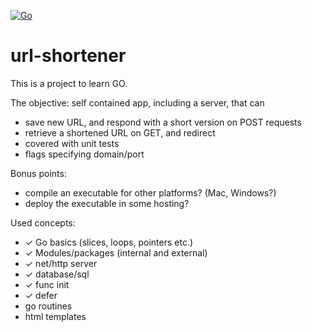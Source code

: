 [![Go](https://github.com/greg-learns-go/url-shortener/actions/workflows/go.yml/badge.svg)](https://github.com/greg-learns-go/url-shortener/actions/workflows/go.yml)

# url-shortener

This is a project to learn GO.

The objective: self contained app, including a server, that can
- save new URL, and respond with a short version on POST requests
- retrieve a shortened URL on GET, and redirect
- covered with unit tests
- flags specifying domain/port

Bonus points:
- compile an executable for other platforms? (Mac, Windows?)
- deploy the executable in some hosting?


Used concepts: 
- ✓ Go basics (slices, loops, pointers etc.) 
- ✓ Modules/packages (internal and external) 
- ✓ net/http server
- ✓ database/sql
- ✓ func init
- ✓ defer
- go routines
- html templates
